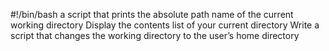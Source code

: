 #!/bin/bash
a script that prints the absolute path name of the current working directory
Display the contents list of your current directory
Write a script that changes the working directory to the user’s home directory
